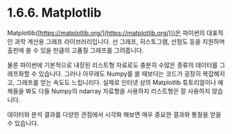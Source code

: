 # 1.6.6. 	 Matplotlib

  
Matplotlib\([https://matplotlib.org/](https://matplotlib.org/)\)은 파이썬의 대표적인 과학 계산용 그래프 라이브러리입니다. 선 그래프, 히스토그램, 산점도 등을 지원하며 출판에 쓸 수 있을 만큼의 고품질 그래프를 그려줍니다.

물론 파이썬에 기본적으로 내장된 리스트형 자료로도 충분히 수많은 종류의 데이터를 그래프화할 수 있습니다. 그러나 아무래도 Numpy를 쓸 때보다는 코드가 굉장히 복잡해지고, 그래프를 얻는 속도도 느립니리다. 실제로 인터넷 상의 Matplotlib 튜토리얼이나 예제들을 봐도 다들 Numpy의 ndarray 자료형을 사용하지 리스트형은 잘 사용하지 않습니다.

데이터와 분석 결과를 다양한 관점에서 시각화 해보면 매우 중요한 결과와 통찰을 얻을 수 있습니다.

